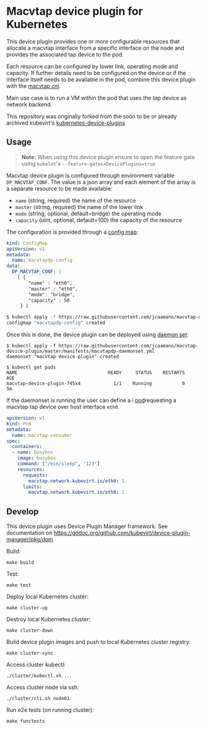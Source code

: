 # Macvtap device plugin for Kubernetes

This device plugin provides one or more configurable resources that allocate
a macvtap interface from a specific interface on the node and provides the
associated tap device to the pod.

Each resource can be configured by lower link, operating mode and capacity.
If further details need to be configured on the device or if the interface
itself needs to be available in the pod, combine this device plugin with the
[macvtap cni](https://github.com/maiqueb/macvtap-cni).

Main use case is to run a VM within the pod that uses the tap device as network
backend.

This repository was originally forked from the soon to be or already archived
kubevirt's [kubernetes-device-plugins](https://github.com/kubevirt/kubernetes-device-plugins)

## Usage

> **Note:** When using this device plugin ensure to open the feature gate
> using `kubelet`'s `--feature-gates=DevicePlugins=true`

Macvtap device plugin is configured through environment variable
`DP_MACVTAP_CONF`. The value is a json array and each element of the array is
a separate resource to be made available:

* `name` (string, required) the name of the resource
* `master` (string, required) the name of the lower link
* `mode` (string, optional, default=bridge) the operating mode
* `capacity` (uint, optional, default=100) the capacity of the resource

The configuration is provided through a
[config map](manifests/macvtapdp-config.yml):

```yaml
kind: ConfigMap
apiVersion: v1
metadata:
  name: macvtapdp-config
data:
  DP_MACVTAP_CONF: |
    [ {
        "name" : "eth0",
        "master" : "eth0",
        "mode": "bridge",
        "capacity" : 50
     } ]
```

```bash
$ kubectl apply -f https://raw.githubusercontent.com/jcaamano/macvtap-device-plugin/master/manifests/macvtapdp-config.yml
configmap "macvtapdp-config" created
```

Once this is done, the device plugin can be deployed using
[daemon set](manifests/macvtapdp-daemonset.yml):

```
$ kubectl apply -f https://raw.githubusercontent.com/jcaamano/macvtap-device-plugin/master/manifests/macvtapdp-daemonset.yml
daemonset "macvtap-device-plugin" created

$ kubectl get pods
NAME                                 READY     STATUS    RESTARTS   AGE
macvtap-device-plugin-745x4            1/1    Running           0    5m
```

If the daemonset is running the user can define a i
[pod](examples/macvtap-consumer.yml)requesting a macvtap tap device over host
interface `eth0`.

```yaml
apiVersion: v1
kind: Pod
metadata:
  name: macvtap-consumer
spec:
  containers:
  - name: busybox
    image: busybox
    command: ["/bin/sleep", "123"]
    resources:
      requests:
        macvtap.network.kubevirt.io/eth0: 1
      limits:
        macvtap.network.kubevirt.io/eth0: 1
```

## Develop
This device plugin uses Device Plugin Manager framework. See documentation on
https://godoc.org/github.com/kubevirt/device-plugin-manager/pkg/dpm

Build:

```
make build
```

Test:

```
make test
```

Deploy local Kubernetes cluster:

```
make cluster-up
```

Destroy local Kubernetes cluster:

```
make cluster-down
```

Build device plugin images and push to local Kubernetes cluster registry:

```
make cluster-sync
```

Access cluster kubectl:

```
./cluster/kubectl.sh ...
```

Access cluster node via ssh:

```
./cluster/cli.sh node01
```

Run e2e tests (on running cluster):

```
make functests
```
